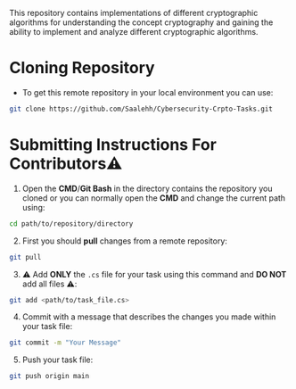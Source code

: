 This repository contains implementations of different cryptographic algorithms for understanding the concept cryptography and gaining the ability to implement and analyze different cryptographic algorithms.

# Cloning Repository
- To get this remote repository in your local environment you can use:
```bash
git clone https://github.com/Saalehh/Cybersecurity-Crpto-Tasks.git
```
# Submitting Instructions For Contributors⚠️

1. Open the **CMD**/**Git Bash** in the directory contains the repository you cloned or you can normally open the **CMD** and change the current path using:
```bash
cd path/to/repository/directory
```
2. First you should **pull** changes from a remote repository:
```bash
git pull
```
3. ⚠️ Add **ONLY** the `.cs` file for your task using this command and **DO NOT** add all files ⚠️:
```bash
git add <path/to/task_file.cs>
```
4. Commit with a message that describes the changes you made within your task file:
```bash
git commit -m "Your Message"
```
5. Push your task file:
```bash
git push origin main
```
